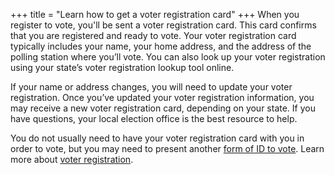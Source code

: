 +++
title = "Learn how to get a voter registration card"
+++
When you register to vote, you'll be sent a voter registration card. This card confirms that you are registered and ready to vote. Your voter registration card typically includes your name, your home address, and the address of the polling station where you’ll vote. You can also look up your voter registration using your state’s voter registration lookup tool online.

If your name or address changes, you will need to update your voter registration. Once you’ve updated your voter registration information, you may receive a new voter registration card, depending on your state. If you have questions, your local election office is the best resource to help.

You do not usually need to have your voter registration card with you in order to vote, but you may need to present another [form of ID to vote](https://www.usa.gov/voter-id). Learn more about [voter registration](https://www.usa.gov/voter-registration-card).
